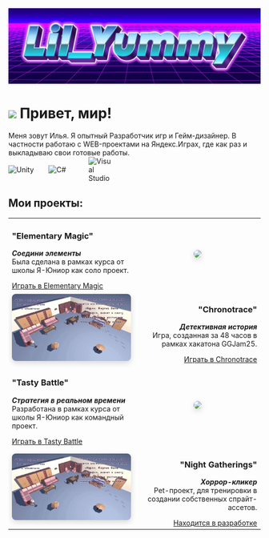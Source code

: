 <img src="https://github.com/lilYummy228/lilYummy228/raw/main/Assets/Title.jpg">
<h1><img src="https://emojis.slackmojis.com/emojis/images/1531849430/4246/blob-sunglasses.gif?1531849430" width="30"> Привет, мир!</h1>

<div> 
	Меня зовут Илья. Я опытный Разработчик игр и Гейм-дизайнер. В частности работаю с WEB-проектами на Яндекс.Играх, где как раз и выкладываю свои готовые работы.
</div>

<div style="display: flex; gap: 20px; align-items: center;">
  <img src="https://cdn.jsdelivr.net/gh/devicons/devicon/icons/unity/unity-original.svg" width="60" alt="Unity">
  <img src="https://cdn.jsdelivr.net/gh/devicons/devicon/icons/csharp/csharp-original.svg" width="60" alt="C#">
  <img src="https://cdn.jsdelivr.net/gh/devicons/devicon/icons/visualstudio/visualstudio-plain.svg" width="50" alt="Visual Studio">
</div>

<h2> Мои проекты: </h2>

<table>
  <tr>
    <td width="50%" valign="middle" align="left">
      <h3>"Elementary Magic"</h3>
      <p><strong><i>Соедини элементы</i></strong><br>
      Была сделана в рамках курса от школы Я-Юниор как соло проект.</p>
      <a href="https://yandex.ru/games/app/396555?lang=ru" class="link-button"> <u>
        Играть в Elementary Magic
      </a> </u>
    </td>
    <td width="50%" valign="middle" align="center">
      <img src="https://github.com/lilYummy228/lilYummy228/raw/main/Assets/ElementaryMagic.gif" 
           width="135" 
           style="border-radius:8px;box-shadow:0 4px 12px rgba(0,0,0,0.15)">
    </td>
  </tr>
  
  <tr>
    <td width="50%" valign="middle" align="center">
    <img src="https://github.com/lilYummy228/lilYummy228/raw/main/Assets/Chronotrace.gif" 
           width="240" 
           style="border-radius:8px;box-shadow:0 4px 12px rgba(0,0,0,0.15)">      
    </td>
    <td width="50%" valign="middle" align="right">
      <h3>"Chronotrace"</h3>
      <p><strong><i>Детективная история</i></strong><br>
      Игра, созданная за 48 часов в рамках хакатона GGJam25.</p>
      <a href="https://kuromek.itch.io/chronotrace" class="link-button"> <u>
        Играть в Chronotrace
      </a> </u>
    </td>
  </tr>
  
  <tr>
    <td width="50%" valign="middle" align="left">
      <h3>"Tasty Battle"</h3>
      <p><strong><i>Стратегия в реальном времени</i></strong><br>
      Разработана в рамках курса от школы Я-Юниор как командный проект.</p>
      <a href="https://yandex.ru/games/app/431091?lang=ru" class="link-button"> <u>
        Играть в Tasty Battle
      </a> </u>
    </td>
    <td width="50%" valign="middle" align="center">
      <img src="https://github.com/lilYummy228/lilYummy228/raw/main/Assets/TastyBattle.gif" 
           width="240" 
           style="border-radius:8px;box-shadow:0 4px 12px rgba(0,0,0,0.15)">
    </td>
  </tr>

  <tr>
    <td width="50%" valign="middle" align="center">
    <img src="https://github.com/lilYummy228/lilYummy228/raw/main/Assets/Chronotrace.gif" 
           width="240" 
           style="border-radius:8px;box-shadow:0 4px 12px rgba(0,0,0,0.15)">      
    </td>
    <td width="50%" valign="middle" align="right">
      <h3>"Night Gatherings"</h3>
      <p><strong><i>Хоррор-кликер</i></strong><br>
      Pet-проект, для тренировки в создании собственных спрайт-ассетов.</p>
      <u> Находится в разработке </u>
    </td>
  </tr>

</table>
